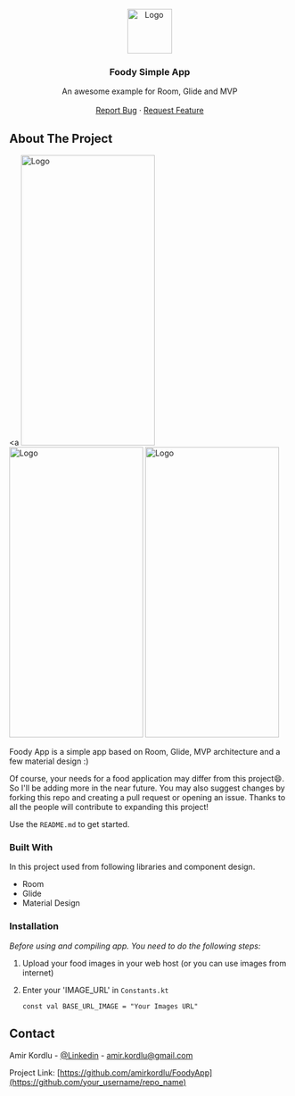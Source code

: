 
<!-- PROJECT LOGO -->
<br />
<div align="center">
  <a href="https://user-images.githubusercontent.com/21158178/203346667-21bd29b9-5634-4737-ab41-e802954b8da8.png">
    <img src="https://user-images.githubusercontent.com/21158178/203376029-f6aac3b7-8217-4cab-810f-db26090e9d76.png" alt="Logo" width="80" height="80">
  </a>



  <h3 align="center">Foody Simple App</h3>

  <p align="center">
    An awesome example for Room, Glide and MVP
    <br />
    <br />
    <a href="https://github.com/amirkordlu/FoodyApp/issues">Report Bug</a>
    ·
    <a href="https://github.com/amirkordlu/FoodyApp/pulls">Request Feature</a>
  </p>
</div>



<!-- ABOUT THE PROJECT -->
## About The Project
<a 
<img src="https://user-images.githubusercontent.com/21158178/203401515-0f15e7fa-faa8-4725-a138-abae09a596cb.jpg" alt="Logo" width="240" height="520">
<img src="https://user-images.githubusercontent.com/21158178/203404423-e63d6bba-d84e-4b9e-8e45-aea147da3026.jpg" alt="Logo" width="240" height="520">
<img src="https://user-images.githubusercontent.com/21158178/203404572-96df6da8-959d-4a36-b23b-1324683b26b5.jpg" alt="Logo" width="240" height="520">
</a>


Foody App is a simple app based on Room, Glide, MVP architecture and a few material design :)

Of course, your needs for a food application may differ from this project:smile:. So I'll be adding more in the near future. You may also suggest changes by forking this repo and creating a pull request or opening an issue. Thanks to all the people will contribute to expanding this project!

Use the `README.md` to get started.




### Built With

In this project used from following libraries and component design.

* Room
* Glide
* Material Design




### Installation

_Before using and compiling app. You need to do the following steps:_

1. Upload your food images in your web host (or you can use images from internet)

2. Enter your 'IMAGE_URL' in `Constants.kt`
   ```
   const val BASE_URL_IMAGE = "Your Images URL"
   ```



<!-- CONTACT -->
## Contact

Amir Kordlu - [@Linkedin](https://www.linkedin.com/in/amirmohammad-kordlu/) - amir.kordlu@gmail.com

Project Link: [https://github.com/amirkordlu/FoodyApp](https://github.com/your_username/repo_name)


